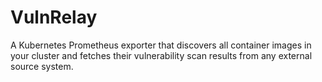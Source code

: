 # VulnRelay
A Kubernetes Prometheus exporter that discovers all container images in your cluster and fetches their vulnerability scan results from any external source system.
